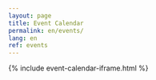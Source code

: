 ```yaml
---
layout: page
title: Event Calendar
permalink: en/events/
lang: en
ref: events
---
```


{% include event-calendar-iframe.html %}


